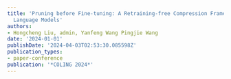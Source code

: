 ```yaml
---
title: 'Pruning before Fine-tuning: A Retraining-free Compression Framework for Pre-trained
  Language Models'
authors:
- Hongcheng Liu, admin, Yanfeng Wang Pingjie Wang
date: '2024-01-01'
publishDate: '2024-04-03T02:53:30.085598Z'
publication_types:
- paper-conference
publication: '*COLING 2024*'
---
```

